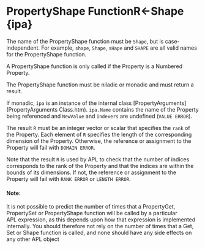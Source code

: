 




<h1 class="heading"><span class="name">PropertyShape Function</span><span class="command">R←Shape {ipa}</span></h1>

The name of the PropertyShape function must be `Shape`, but is case-independent. For example, `shape`, `Shape`, `sHape` and `SHAPE` are all valid names for the PropertyShape function.


A PropertyShape function is only called if the Property is a Numbered Property.


The PropertyShape function must be niladic or monadic and must return a result.



If monadic, `ipa` is an instance of the internal class [PropertyArguments](PropertyArguments Class.htm). `ipa.Name` contains the name of the Property being referenced and `NewValue` and `Indexers` are undefined (`VALUE ERROR`).


The result `R` must be an integer vector or scalar that specifies the `rank` of the Property. Each element of `R` specifies the length of the corresponding dimension of the Property. Otherwise, the reference or assignment to the Property will fail with `DOMAIN ERROR`.


Note that the result `R` is used by APL to check that the number of indices corresponds to the rank of the Property and that the indices are within the bounds of its dimensions. If not, the reference or assignment to the Property will fail with `RANK ERROR` or `LENGTH ERROR`.

#### Note:


It is not possible to predict the number of times that a  PropertyGet, PropertySet or PropertyShape function will be called by a particular APL expression, as this depends upon how that expression is implemented internally. You should therefore not rely on the number of times that a Get, Set or Shape function is called, and none should have any side effects on any other APL object


